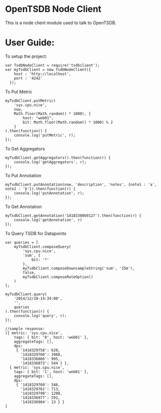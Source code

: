 OpenTSDB Node Client
====================
This is a node client module used to talk to OpenTSDB.


User Guide:
===========

To setup the project:
```
var TsdbNodeClient = require('tsdbclient');
var myTsdbClient = new TsdbNodeClient({
    host : 'http://localhost',
    port : '4242'
  });
```


To Put Metric
```
myTsdbClient.putMetric(
    'sys.cpu.nice',
    now,
    Math.floor(Math.random() * 1000), {
        host: "web01",
        bit: Math.floor(Math.random() * 1000) % 2
    }
).then(function() {
    console.log('putMetric', r);
});
```

To Get Aggregators
```
myTsdbClient.getAggregators().then(function(r) {
    console.log('getAggregators', r);
});
```


To Put Annotation
```
myTsdbClient.putAnnotation(now, 'description', 'notes', {note1 : 'a', note2 : 'b'}).then(function(r) {
    console.log('putAnnotation', r);
});
```

To Get Annotation
```
myTsdbClient.getAnnotation('1418330869127').then(function(r) {
    console.log('getAnnotation', r)
});
```



To Query TSDB for Datapoints
```
var queries = [
    myTsdbClient.composeQuery(
        'sys.cpu.nice',
        'sum', {
            bit: '*'
        },
        myTsdbClient.composeDownsampleString('sum', '15m'),
        false,
        myTsdbClient.composeRateOption()
    )
];

myTsdbClient.query(
    '2014/12/10-14:34:00',
    '',
    queries
).then(function(r) {
    console.log('query', r);
});

//sample response:
[{ metric: 'sys.cpu.nice',
    tags: { bit: '0', host: 'web01' },
    aggregateTags: [],
    dps: 
     { '1418329758': 620,
       '1418329760': 3968,
       '1418336866': 995,
       '1418336873': 544 } },
  { metric: 'sys.cpu.nice',
    tags: { bit: '1', host: 'web01' },
    aggregateTags: [],
    dps: 
     { '1418329760': 346,
       '1418329761': 713,
       '1418329790': 1208,
       '1418336977': 291,
       '1418336984': 13 } }
]
```
